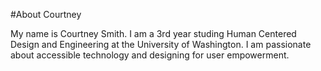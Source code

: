 #About Courtney

My name is Courtney Smith. I am a 3rd year studing Human Centered Design and Engineering at the University of Washington. I am passionate about accessible technology and designing for user empowerment. 
